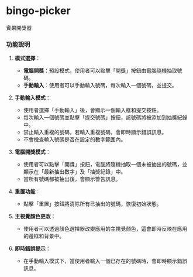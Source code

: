 # bingo-picker
賓果開獎器

### 功能說明

1. **模式選擇**：
    - **電腦開獎**：預設模式，使用者可以點擊「開獎」按鈕由電腦隨機抽取號碼。
    - **手動輸入**：使用者可以手動輸入號碼，每次輸入一個號碼，並提交。

2. **手動輸入模式**：
    - 使用者選擇「手動輸入」後，會顯示一個輸入框和提交按鈕。
    - 每次輸入一個號碼並點擊「提交號碼」按鈕，該號碼將被添加到抽獎紀錄中。
    - 禁止輸入重複的號碼，若輸入重複號碼，會即時顯示錯誤訊息。
    - 不會檢查輸入號碼是否在設定的數字範圍內。

3. **電腦開獎模式**：
    - 使用者可以點擊「開獎」按鈕，電腦將隨機抽取一個未被抽出的號碼，並顯示在「最新抽出數字」及「抽獎紀錄」中。
    - 當所有號碼都被抽出後，會顯示警告訊息。

4. **重置功能**：
    - 點擊「重置」按鈕將清除所有已抽出的號碼，恢復初始狀態。

5. **主視覺顏色更改**：
    - 使用者可以透過顏色選擇器改變應用的主視覺顏色，這會即時反映在應用的邊框和背景中。

6. **即時錯誤提示**：
    - 在手動輸入模式下，當使用者輸入一個已存在的號碼時，會即時顯示錯誤訊息。
